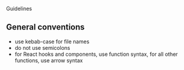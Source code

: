 Guidelines

## General conventions
- use kebab-case for file names
- do not use semicolons
- for React hooks and components, use function syntax, for all other functions, use arrow syntax 